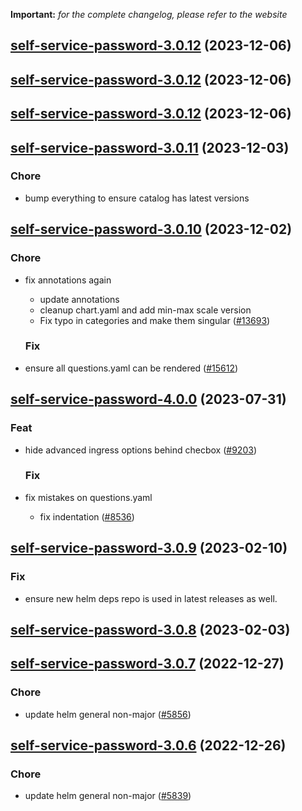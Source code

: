 **Important:**
*for the complete changelog, please refer to the website*




## [self-service-password-3.0.12](https://github.com/truecharts/charts/compare/self-service-password-3.0.11...self-service-password-3.0.12) (2023-12-06)




## [self-service-password-3.0.12](https://github.com/truecharts/charts/compare/self-service-password-3.0.11...self-service-password-3.0.12) (2023-12-06)




## [self-service-password-3.0.12](https://github.com/truecharts/charts/compare/self-service-password-3.0.11...self-service-password-3.0.12) (2023-12-06)




## [self-service-password-3.0.11](https://github.com/truecharts/charts/compare/self-service-password-3.0.10...self-service-password-3.0.11) (2023-12-03)

### Chore

- bump everything to ensure catalog has latest versions
  
  


## [self-service-password-3.0.10](https://github.com/truecharts/charts/compare/self-service-password-4.0.0...self-service-password-3.0.10) (2023-12-02)

### Chore

- fix annotations again
  - update annotations
  - cleanup chart.yaml and add min-max scale version
  - Fix typo in categories and make them singular ([#13693](https://github.com/truecharts/charts/issues/13693))
  
  ### Fix

- ensure all questions.yaml can be rendered ([#15612](https://github.com/truecharts/charts/issues/15612))
  
  











## [self-service-password-4.0.0](https://github.com/truecharts/charts/compare/self-service-password-3.0.9...self-service-password-4.0.0) (2023-07-31)

### Feat

- hide advanced ingress options behind checbox ([#9203](https://github.com/truecharts/charts/issues/9203))
  
  ### Fix

- fix mistakes on questions.yaml
  - fix indentation ([#8536](https://github.com/truecharts/charts/issues/8536))
  
  


## [self-service-password-3.0.9](https://github.com/truecharts/charts/compare/self-service-password-3.0.8...self-service-password-3.0.9) (2023-02-10)

### Fix

- ensure new helm deps repo is used in latest releases as well.
  
  


## [self-service-password-3.0.8](https://github.com/truecharts/charts/compare/self-service-password-3.0.7...self-service-password-3.0.8) (2023-02-03)




## [self-service-password-3.0.7](https://github.com/truecharts/charts/compare/self-service-password-3.0.6...self-service-password-3.0.7) (2022-12-27)

### Chore

- update helm general non-major ([#5856](https://github.com/truecharts/charts/issues/5856))
  
  


## [self-service-password-3.0.6](https://github.com/truecharts/charts/compare/self-service-password-3.0.5...self-service-password-3.0.6) (2022-12-26)

### Chore

- update helm general non-major ([#5839](https://github.com/truecharts/charts/issues/5839))
  
  
